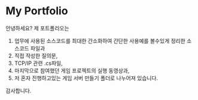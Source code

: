 # My Portfolio

안녕하세요? 
제 포트폴리오는 
1. 업무에 사용된 소스코드를 최대한 간소화하여 간단한 사용예를 볼수있게 정리한 소스코드 파일과
2. 직접 작성한 질의문,
3. TCP/IP 관련 .cs파일,
4. 마지막으로 참여했던 게임 프로젝트의 실행 동영상과,
5. 저 혼자 진행하고있는 게임 서버 만들기 폴더로 나누어져 있습니다.

감사합니다.
